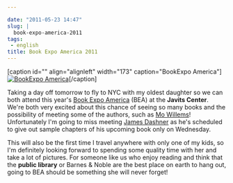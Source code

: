 ```yaml
---

date: "2011-05-23 14:47"
slug: |
  book-expo-america-2011
tags:
 - english
title: Book Expo America 2011
---
```


\[caption id="" align="alignleft" width="173" caption="BookExpo
America"\][![BookExpo
America](http://www.bookexpoamerica.com/RNA/RNA_BookExpo_V2/images/2011/logo_BEA11.jpg)](http://www.bookexpoamerica.com/)\[/caption\]

Taking a day off tomorrow to fly to NYC with my oldest daughter so we
can both attend this year's [Book Expo
America](http://www.bookexpoamerica.com/) (BEA) at the **Javits
Center**. We're both very excited about this chance of seeing so many
books and the possibility of meeting some of the authors, such as [Mo
Willems](http://mowillemsdoodles.blogspot.com/)! Unfortunately I'm going
to miss meeting [James Dashner](http://www.jamesdashner.com/) as he's
scheduled to give out sample chapters of his upcoming book only on
Wednesday.

This will also be the first time I travel anywhere with only one of my
kids, so I'm definitely looking forward to spending some quality time
with her and take a lot of pictures. For someone like us who enjoy
reading and think that the **public library** or Barnes & Noble are the
best place on earth to hang out, going to BEA should be something she
will never forget!

